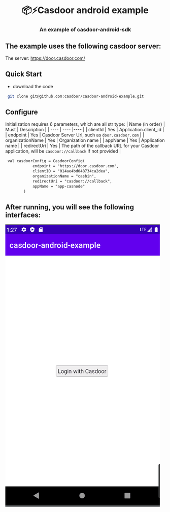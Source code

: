 <h1 align="center" style="border-bottom: none;">📦⚡️Casdoor android example</h1>
<h3 align="center">An example of casdoor-android-sdk</h3>

## 	The example uses the following casdoor server:
The server: https://door.casdoor.com/

## Quick Start
- download the code
```bash
 git clone git@github.com:casdoor/casdoor-android-example.git
```

## Configure
Initialization requires 6 parameters, which are all str type:
|  Name (in order)   | Must  | Description |
|  ----  | ----  |----  |
| clientId  | Yes | Application.client_id |
| endpoint  | Yes | Casdoor Server Url, such as `door.casdoor.com` |
| organizationName  | Yes | Organization name |
| appName  | Yes | Application name |
| redirectUri  | Yes | The path of the callback URL for your Casdoor application, will be `casdoor://callback` if not provided |

```
 val casdoorConfig = CasdoorConfig(
            endpoint = "https://door.casdoor.com",
            clientID = "014ae4bd048734ca2dea",
            organizationName = "casbin",
            redirectUri = "casdoor://callback",
            appName = "app-casnode"
        )
```
## After running, you will see the following  interfaces:
 ![Android](casdoor-android-example.gif)